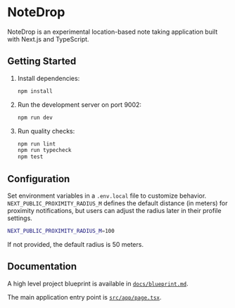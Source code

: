 # NoteDrop

NoteDrop is an experimental location-based note taking application built with Next.js and TypeScript.

## Getting Started

1. Install dependencies:

   ```bash
   npm install
   ```

2. Run the development server on port 9002:

   ```bash
   npm run dev
   ```

3. Run quality checks:

   ```bash
   npm run lint
   npm run typecheck
   npm test
   ```

## Configuration

Set environment variables in a `.env.local` file to customize behavior. `NEXT_PUBLIC_PROXIMITY_RADIUS_M` defines the default distance (in meters) for proximity notifications, but users can adjust the radius later in their profile settings.

```bash
NEXT_PUBLIC_PROXIMITY_RADIUS_M=100 
```

If not provided, the default radius is 50 meters.

## Documentation

A high level project blueprint is available in [`docs/blueprint.md`](docs/blueprint.md).

The main application entry point is [`src/app/page.tsx`](src/app/page.tsx).
